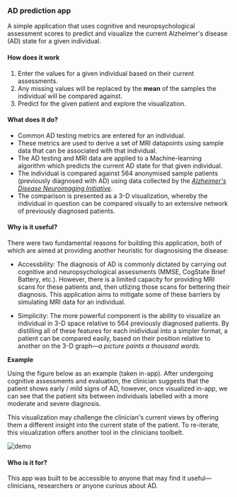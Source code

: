 ### AD prediction app

A simple application that uses cognitive and neuropsychological assessment scores to predict and visualize the current Alzheimer's disease (AD) state for a given individual.


#### How does it work
1. Enter the values for a given individual based on their current assessments.
2. Any missing values will be replaced by the **mean** of the samples the individual will be compared against.
3. Predict for the given patient and explore the visualization.


#### What does it do?

- Common AD testing metrics are entered for an individual.
- These metrics are used to derive a set of MRI datapoints using sample data that can be associated with that individual.
- The AD testing and MRI data are applied to a Machine-learning algorithm which predicts the current AD state for that given individual.
- The individual is compared against 564 anonymised sample patients (previously diagnosed with AD) using data collected by the [*Alzheimer's Disease Neuroimaging Initiative*](http://adni.loni.usc.edu/).
- The comparison is presented as a 3-D visualization, whereby the individual in question can be compared visually to an extensive network of previously diagnosed patients.


#### Why is it useful?

There were two fundamental reasons for building this application, both of which are aimed at providing another heuristic for diagnosising the disease:

- Accessbility: The diagnosis of AD is commonly dictated by carrying out cognitive and neuropsychological assessments (MMSE, CogState Brief Battery, etc.). However, there is a limited capacity for providing MRI scans for these patients and, then utlizing those scans for bettering their diagnosis. This application aims to mitigate some of these barriers by simulating MRI data for an individual.

- Simplicity: The more powerful component is the ability to visualize an individual in 3-D space relative to 564 previously diagnosed patients. By distilling all of these features for each inidividual into a simpler format, a patient can be compared easily, based on their position relative to another on the 3-D graph—*a picture paints a thousand words.*

**Example**

Using the figure below as an example (taken in-app). After undergoing cognitive assessments and evaluation, the clinician suggests that the patient shows early / mild signs of AD, however, once visualized in-app, we can see that the patient sits between individuals labelled with a more moderate and severe diagnosis.

This visualization may challenge the clinician's current views by offering them a different insight into the current state of the patient. To re-iterate, this visualization offers another tool in the clinicians toolbelt.

![demo](https://user-images.githubusercontent.com/45361366/148212307-90a0cc81-7511-4995-be6b-1a2a28e7103f.png)


#### Who is it for?
This app was built to be accessible to anyone that may find it useful—clinicians, researchers or anyone curious about AD.
